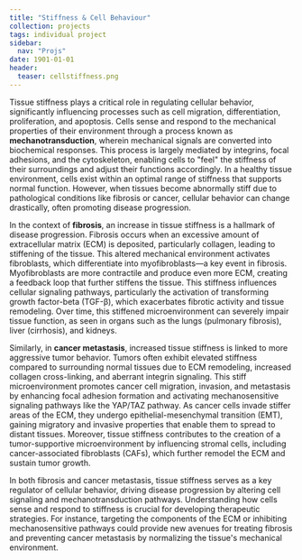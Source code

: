 ```yaml
---
title: "Stiffness & Cell Behaviour"
collection: projects
tags: individual project
sidebar:
  nav: "Projs"
date: 1901-01-01
header:
  teaser: cellstiffness.png
---
```


Tissue stiffness plays a critical role in regulating cellular behavior, significantly influencing processes such as cell migration, differentiation, proliferation, and apoptosis. Cells sense and respond to the mechanical properties of their environment through a process known as **mechanotransduction**, wherein mechanical signals are converted into biochemical responses. This process is largely mediated by integrins, focal adhesions, and the cytoskeleton, enabling cells to "feel" the stiffness of their surroundings and adjust their functions accordingly. In a healthy tissue environment, cells exist within an optimal range of stiffness that supports normal function. However, when tissues become abnormally stiff due to pathological conditions like fibrosis or cancer, cellular behavior can change drastically, often promoting disease progression.<br>

In the context of **fibrosis**, an increase in tissue stiffness is a hallmark of disease progression. Fibrosis occurs when an excessive amount of extracellular matrix (ECM) is deposited, particularly collagen, leading to stiffening of the tissue. This altered mechanical environment activates fibroblasts, which differentiate into myofibroblasts—a key event in fibrosis. Myofibroblasts are more contractile and produce even more ECM, creating a feedback loop that further stiffens the tissue. This stiffness influences cellular signaling pathways, particularly the activation of transforming growth factor-beta (TGF-β), which exacerbates fibrotic activity and tissue remodeling. Over time, this stiffened microenvironment can severely impair tissue function, as seen in organs such as the lungs (pulmonary fibrosis), liver (cirrhosis), and kidneys.<br>

Similarly, in **cancer metastasis**, increased tissue stiffness is linked to more aggressive tumor behavior. Tumors often exhibit elevated stiffness compared to surrounding normal tissues due to ECM remodeling, increased collagen cross-linking, and aberrant integrin signaling. This stiff microenvironment promotes cancer cell migration, invasion, and metastasis by enhancing focal adhesion formation and activating mechanosensitive signaling pathways like the YAP/TAZ pathway. As cancer cells invade stiffer areas of the ECM, they undergo epithelial-mesenchymal transition (EMT), gaining migratory and invasive properties that enable them to spread to distant tissues. Moreover, tissue stiffness contributes to the creation of a tumor-supportive microenvironment by influencing stromal cells, including cancer-associated fibroblasts (CAFs), which further remodel the ECM and sustain tumor growth.<br>

In both fibrosis and cancer metastasis, tissue stiffness serves as a key regulator of cellular behavior, driving disease progression by altering cell signaling and mechanotransduction pathways. Understanding how cells sense and respond to stiffness is crucial for developing therapeutic strategies. For instance, targeting the components of the ECM or inhibiting mechanosensitive pathways could provide new avenues for treating fibrosis and preventing cancer metastasis by normalizing the tissue's mechanical environment.<br>
